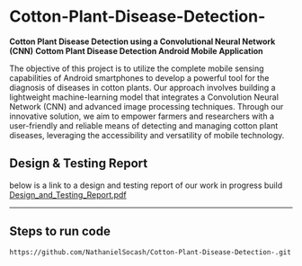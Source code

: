 # Cotton-Plant-Disease-Detection-
**Cotton Plant Disease Detection using a Convolutional Neural Network (CNN)**
**Cottom Plant Disease Detection Android Mobile Application**

  The objective of this project is to utilize the complete mobile sensing capabilities of Android smartphones to develop a powerful tool for the diagnosis of diseases in cotton plants. Our approach involves building a lightweight machine-learning model that integrates a Convolution Neural Network (CNN) and advanced image processing techniques. Through our innovative solution, we aim to empower farmers and researchers with a user-friendly and reliable means of detecting and managing cotton plant diseases, leveraging the accessibility and versatility of mobile technology.
  

## Design & Testing Report
below is a link to a design and testing report of our work in progress build
[Design_and_Testing_Report.pdf](https://github.com/NathanielSocash/Cotton-Plant-Disease-Detection-/files/11328621/Design_and_Testing_Report.pdf)


** **
## Steps to run code
```
https://github.com/NathanielSocash/Cotton-Plant-Disease-Detection-.git
```
